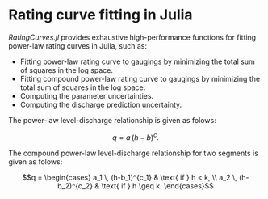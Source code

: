 

# Rating curve fitting in Julia

*RatingCurves.jl* provides exhaustive high-performance functions for fitting power-law rating curves in Julia, such as:
* Fitting power-law rating curve to gaugings by minimizing the total sum of squares in the log space.
* Fitting compound power-law rating curve to gaugings by minimizing the total sum of squares in the log space.
* Computing the parameter uncertainties.
* Computing the discharge prediction uncertainty.


The power-law level-discharge relationship is given as folows:
```math
q = a \, (h-b)^c.
```

The compound power-law level-discharge relationship for two segments is given as folows:
```math
q = \begin{cases}
a_1 \, (h-b_1)^{c_1} & \text{ if  } h < k, \\
a_2 \, (h-b_2)^{c_2} & \text{ if  } h \geq k.
\end{cases}
```